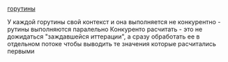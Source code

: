 [горутины](https://metanit.com/go/tutorial/7.1.php#:~:text=%D0%93%D0%BE%D1%80%D1%83%D1%82%D0%B8%D0%BD%D1%8B%20(goroutines)%20%D0%BF%D1%80%D0%B5%D0%B4%D1%81%D1%82%D0%B0%D0%B2%D0%BB%D1%8F%D1%8E%D1%82%20%D0%BF%D0%B0%D1%80%D0%B0%D0%BB%D0%BB%D0%B5%D0%BB%D1%8C%D0%BD%D1%8B%D0%B5%20%D0%BE%D0%BF%D0%B5%D1%80%D0%B0%D1%86%D0%B8%D0%B8,%D1%87%D1%82%D0%BE%20%D0%BE%D0%BD%D0%B8%20%D0%BC%D0%BE%D0%B3%D1%83%D1%82%20%D0%B2%D1%8B%D0%BF%D0%BE%D0%BB%D0%BD%D1%8F%D1%82%D1%8C%D1%81%D1%8F%20%D0%BF%D0%B0%D1%80%D0%B0%D0%BB%D0%BB%D0%B5%D0%BB%D1%8C%D0%BD%D0%BE.) 

У каждой горутины свой контекст и она выполняется не конкурентно - рутины выполняются паралельно 
Конкуренто расчитать - это не дожидаться "заждавшейся иттерации", а сразу обработать ее в отдельном потоке чтобы выводить те значения которые расчитались первыми 
